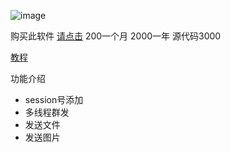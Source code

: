 ![image](https://user-images.githubusercontent.com/86459514/191666023-be2ea2a9-2c59-4855-b13e-38eff007c4d8.png)


购买此软件  [请点击](https://t.me/shina_jin1) 200一个月 2000一年 源代码3000


[教程](https://github.com/kotlin711/tgqf/blob/main/%E5%A4%9A%E7%BA%BF%E7%A8%8B%E5%A4%9A%E8%B4%A6%E5%8F%B7%E7%BE%A4%E5%8F%91%E4%BD%BF%E7%94%A8%E6%95%99%E7%A8%8B.pdf)  


功能介绍
- session号添加
- 多线程群发
- 发送文件
- 发送图片

